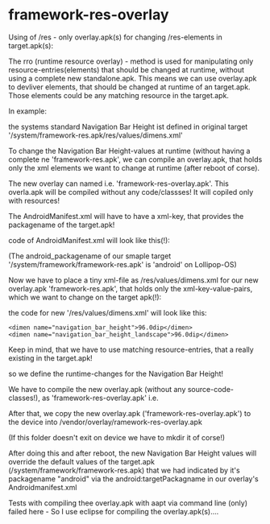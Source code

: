 framework-res-overlay
=====================

Using of /res - only overlay.apk(s) for changing /res-elements  in target.apk(s):


The rro (runtime resource overlay) - method is used for manipulating only resource-entries(elements) that should be changed at runtime,
without using a complete new standalone.apk.
This means we can use overlay.apk to devliver elements, that should be changed at runtime of an target.apk.
Those elements could be any matching resource in the target.apk.

In example:

the systems standard Navigation Bar Height ist defined in original target '/system/framework-res.apk/res/values/dimens.xml'

To change the Navigation Bar Height-values at runtime (without having a complete ne 'framework-res.apk', we can compile an
overlay.apk, that holds only the xml elements we want to change at runtime (after reboot of corse).

The new overlay can named i.e. 'framework-res-overlay.apk'.
This overla.apk will be compiled without any code/classses!
It will copiled only with resources!

The AndroidManifest.xml will have to have a xml-key, that provides the packagename of the target.apk!

code of AndroidManifest.xml will look like this(!):

<manifest xmlns:android="http://schemas.android.com/apk/res/android"
    package="com.android.frameworkres.overlay"
    android:versionCode="1"
    android:versionName="1.0" >
<overlay android:targetPackage="android" android:priority="1"/>
  
</manifest>


(The android_packagename of our smaple target '/system/framework/framework-res.apk' is 'android' on Lollipop-OS)


Now we have to place a tiny xml-file as /res/values/dimens.xml for our new overlay.apk 'framework-res.apk', 
that holds only the xml-key-value-pairs, which we want to change on the target apk(!):


the code for new '/res/values/dimens.xml' will look like this:

<?xml version="1.0" encoding="utf-8"?>
<resources>
    
    <dimen name="navigation_bar_height">96.0dip</dimen>
    <dimen name="navigation_bar_height_landscape">96.0dip</dimen>
</resources>

Keep in mind, that we have to use matching resource-entries, that a really existing in the target.apk!

so we define the runtime-changes for the Navigation Bar Height!

We have to compile the new overlay.apk (without any source-code-classes!), as 'framework-res-overlay.apk' i.e.

After that, we copy the new overlay.apk ('framework-res-overlay.apk') to the device 
into /vendor/overlay/ramework-res-overlay.apk

(If this folder doesn't exit on device we have to mkdir it of corse!)

After doing this and after reboot,
the new Navigation Bar Height values will override the default values of the target.apk 
(/system/framework/framework-res.apk) 
that we had indicated by it's packagename "android" via the android:targetPackagname in
our overlay's Androidmanifest.xml


Tests with compiling thee overlay.apk with aapt via command line (only) 
failed here - So I use eclipse for compiling the overlay.apk(s)....







